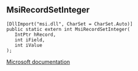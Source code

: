 ## MsiRecordSetInteger

```
[DllImport("msi.dll", CharSet = CharSet.Auto)]
public static extern int MsiRecordSetInteger(
   IntPtr hRecord,
   int iField,
   int iValue
);
```

[Microsoft documentation](TODO)
